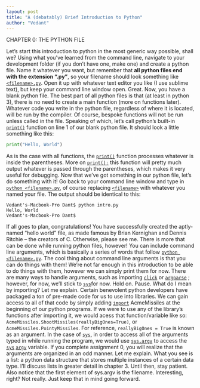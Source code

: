 ```yaml
---
layout: post
title: "A (debatably) Brief Introduction to Python"
author: "Vedant"
---
```


CHAPTER 0: THE PYTHON FILE

Let’s start this introduction to python in the most generic way possible, shall we?
Using what you’ve learned from the command line, navigate to your development
folder (if you don’t have one, make one) and create a python file. Name it whatever
you want, but remember that **all python files end with the extension “.py”**, so your
filename should look something like [`<filename>.py`](https://stackoverflow.com/questions/8822335/what-do-the-python-file-extensions-pyc-pyd-pyo-stand-for). Open it up with whatever text
editor you like (I use sublime text), but keep your command line window open. Great.
Now, you have a blank python file.
The best part of all python files is that (at least in python 3), there is no need to create a
main function (more on functions later). Whatever code you write in the python file,
regardless of where it is located, will be run by the compiler. Of course, bespoke
functions will not be run unless called in the file. Speaking of which, let’s call python’s
built-in [`print()`](https://docs.python.org/2/tutorial/inputoutput.html) function on line 1 of our blank python file. It should look a little
something like this:
```python
print("Hello, World")

```


As is the case with all functions, the [`print()`](https://docs.python.org/2/tutorial/inputoutput.html) function processes whatever is inside the
parentheses. More on [`print():`](https://docs.python.org/2/tutorial/inputoutput.html) this function will pretty much output whatever is passed
through the parentheses, which makes it very useful for debugging.
Now that we’ve got something in our python file, let’s do something with it! Go back to
your command line window and type in [`python <filename>.py`](http://pythoncentral.io/execute-python-script-file-shell/), of course replacing
[`<filename>`](https://stackoverflow.com/questions/8822335/what-do-the-python-file-extensions-pyc-pyd-pyo-stand-for) with whatever you named your file. The output should be identical to this:
```
Vedant's-Macbook-Pro Dant$ python intro.py
Hello, World
Vedant's-Macbook-Pro Dant$
```

If all goes to plan, congratulations! You have successfully created the aptly-named
“hello world” file, as made famous by Brian Kernighan and Dennis Ritchie – the creators
of C. Otherwise, please see me.
There is more that can be done while running python files, however! You can include
command line arguments, which is basically a series of words that follow [`python <filename>.py`](http://pythoncentral.io/execute-python-script-file-shell/). The cool thing about command line arguments is that you can do
things with them! We’re not far enough in this introduction to be able to do things with
them, however we can simply print them for now. There are many ways to handle
arguments, such as importing [`click`](http://click.pocoo.org/5/) or [`argparse`](https://docs.python.org/2/howto/argparse.html) ; however, for now, we’ll stick to [`sys`](https://docs.python.org/2/library/sys.html)for now. Hold on. Pause. What do I mean by importing? Let me explain. Certain
benevolent python developers have packaged a ton of pre-made code for us to use
into libraries. We can gain access to all of that code by simply adding [`import`](https://docs.python.org/3/reference/import.html)
AcmeMissiles at the beginning of our python programs. If we were to use any of the
library’s functions after importing it, we would acess that function/variable like so:
`AcmeMissiles.ShootMissiles(reallyBigOnes=True)`, or `AcmeMissiles.PointyMissiles`. For
reference, `reallyBigOnes = True` is known as an argument. In the case of [`sys`](https://docs.python.org/2/library/sys.html), in order to access all of the arguments typed in
while running the program, we would use  [`sys.argv`](https://docs.python.org/2/library/sys.html) to access the [`sys`](https://docs.python.org/2/library/sys.html) [`argv`](https://docs.python.org/2/library/sys.html) variable. If you complete assignment
0, you will realize that the arguments are organized in an odd manner. Let me explain.
What you see is a list: a python data structure that stores multiple instances of a certain
data type. I’ll discuss lists in greater detail in chapter 3. Until then, stay patient.
Also notice that the first element of sys.argv is the filename. Interesting, right? Not
really. Just keep that in mind going forward.